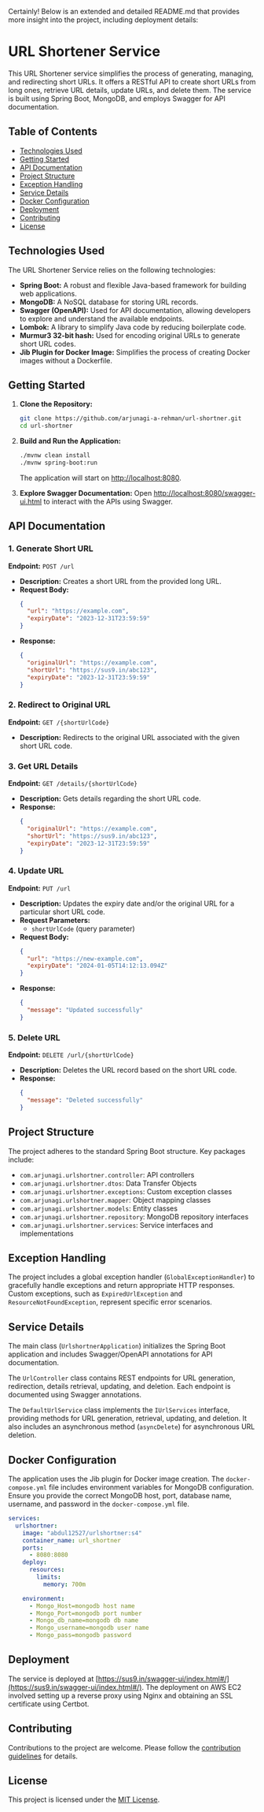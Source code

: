 Certainly! Below is an extended and detailed README.md that provides more insight into the project, including deployment details:

# URL Shortener Service

This URL Shortener service simplifies the process of generating, managing, and redirecting short URLs. It offers a RESTful API to create short URLs from long ones, retrieve URL details, update URLs, and delete them. The service is built using Spring Boot, MongoDB, and employs Swagger for API documentation.

## Table of Contents

- [Technologies Used](#technologies-used)
- [Getting Started](#getting-started)
- [API Documentation](#api-documentation)
- [Project Structure](#project-structure)
- [Exception Handling](#exception-handling)
- [Service Details](#service-details)
- [Docker Configuration](#docker-configuration)
- [Deployment](#deployment)
- [Contributing](#contributing)
- [License](#license)

## Technologies Used

The URL Shortener Service relies on the following technologies:

- **Spring Boot:** A robust and flexible Java-based framework for building web applications.
- **MongoDB:** A NoSQL database for storing URL records.
- **Swagger (OpenAPI):** Used for API documentation, allowing developers to explore and understand the available endpoints.
- **Lombok:** A library to simplify Java code by reducing boilerplate code.
- **Murmur3 32-bit hash:** Used for encoding original URLs to generate short URL codes.
- **Jib Plugin for Docker Image:** Simplifies the process of creating Docker images without a Dockerfile.

## Getting Started

1. **Clone the Repository:**
   ```bash
   git clone https://github.com/arjunagi-a-rehman/url-shortner.git
   cd url-shortner
   ```

2. **Build and Run the Application:**
   ```bash
   ./mvnw clean install
   ./mvnw spring-boot:run
   ```
   The application will start on [http://localhost:8080](http://localhost:8080).

3. **Explore Swagger Documentation:**
   Open [http://localhost:8080/swagger-ui.html](http://localhost:8080/swagger-ui.html) to interact with the APIs using Swagger.

## API Documentation

### 1. Generate Short URL

**Endpoint:** `POST /url`

- **Description:** Creates a short URL from the provided long URL.
- **Request Body:**
  ```json
  {
    "url": "https://example.com",
    "expiryDate": "2023-12-31T23:59:59"
  }
  ```
- **Response:**
  ```json
  {
    "originalUrl": "https://example.com",
    "shortUrl": "https://sus9.in/abc123",
    "expiryDate": "2023-12-31T23:59:59"
  }
  ```

### 2. Redirect to Original URL

**Endpoint:** `GET /{shortUrlCode}`

- **Description:** Redirects to the original URL associated with the given short URL code.

### 3. Get URL Details

**Endpoint:** `GET /details/{shortUrlCode}`

- **Description:** Gets details regarding the short URL code.
- **Response:**
  ```json
  {
    "originalUrl": "https://example.com",
    "shortUrl": "https://sus9.in/abc123",
    "expiryDate": "2023-12-31T23:59:59"
  }
  ```

### 4. Update URL

**Endpoint:** `PUT /url`

- **Description:** Updates the expiry date and/or the original URL for a particular short URL code.
- **Request Parameters:**
  - `shortUrlCode` (query parameter)
- **Request Body:**
  ```json
  {
    "url": "https://new-example.com",
    "expiryDate": "2024-01-05T14:12:13.094Z"
  }
  ```
- **Response:**
  ```json
  {
    "message": "Updated successfully"
  }
  ```

### 5. Delete URL

**Endpoint:** `DELETE /url/{shortUrlCode}`

- **Description:** Deletes the URL record based on the short URL code.
- **Response:**
  ```json
  {
    "message": "Deleted successfully"
  }
  ```

## Project Structure

The project adheres to the standard Spring Boot structure. Key packages include:

- `com.arjunagi.urlshortner.controller`: API controllers
- `com.arjunagi.urlshortner.dtos`: Data Transfer Objects
- `com.arjunagi.urlshortner.exceptions`: Custom exception classes
- `com.arjunagi.urlshortner.mapper`: Object mapping classes
- `com.arjunagi.urlshortner.models`: Entity classes
- `com.arjunagi.urlshortner.repository`: MongoDB repository interfaces
- `com.arjunagi.urlshortner.services`: Service interfaces and implementations

## Exception Handling

The project includes a global exception handler (`GlobalExceptionHandler`) to gracefully handle exceptions and return appropriate HTTP responses. Custom exceptions, such as `ExpiredUrlException` and `ResourceNotFoundException`, represent specific error scenarios.

## Service Details

The main class (`UrlshortnerApplication`) initializes the Spring Boot application and includes Swagger/OpenAPI annotations for API documentation.

The `UrlController` class contains REST endpoints for URL generation, redirection, details retrieval, updating, and deletion. Each endpoint is documented using Swagger annotations.

The `DefaultUrlService` class implements the `IUrlServices` interface, providing methods for URL generation, retrieval, updating, and deletion. It also includes an asynchronous method (`asyncDelete`) for asynchronous URL deletion.

## Docker Configuration

The application uses the Jib plugin for Docker image creation. The `docker-compose.yml` file includes environment variables for MongoDB configuration. Ensure you provide the correct MongoDB host, port, database name, username, and password in the `docker-compose.yml` file.

```yaml
services:
  urlshortner:
    image: "abdul12527/urlshortner:s4"
    container_name: url_shortner
    ports:
      - 8080:8080
    deploy:
      resources:
        limits:
          memory: 700m

    environment:
      - Mongo_Host=mongodb host name
      - Mongo_Port=mongodb port number
      - Mongo_db_name=mongodb db name
      - Mongo_username=mongodb user name
      - Mongo_pass=mongodb password
```

## Deployment

The service is deployed at [https://sus9.in/swagger-ui/index.html#/](https://sus9.in/swagger-ui/index.html#/). The deployment on AWS EC2 involved setting up a reverse proxy using Nginx and obtaining an SSL certificate using Certbot.

## Contributing

Contributions to the project are welcome. Please follow the [contribution guidelines](CONTRIBUTING.md) for details.

## License

This project is licensed under the [MIT License](LICENSE).
